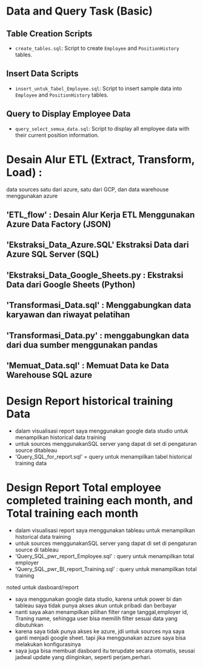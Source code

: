 # Data and Query Task (Basic)

## Table Creation Scripts
- `create_tables.sql`: Script to create `Employee` and `PositionHistory` tables.

## Insert Data Scripts
- `insert_untuk_Tabel_Employee.sql`: Script to insert sample data into `Employee` and `PositionHistory` tables.

## Query to Display Employee Data
- `query_select_semua_data.sql`: Script to display all employee data with their current position information.

# Desain Alur ETL (Extract, Transform, Load) : 
data sources satu dari azure, satu dari GCP, dan data warehouse menggunakan azure
## 'ETL_flow' : Desain Alur Kerja ETL Menggunakan Azure Data Factory (JSON)
## 'Ekstraksi_Data_Azure.SQL' Ekstraksi Data dari Azure SQL Server (SQL) 
## 'Ekstraksi_Data_Google_Sheets.py : Ekstraksi Data dari Google Sheets (Python)
## 'Transformasi_Data.sql' : Menggabungkan data karyawan dan riwayat pelatihan
## 'Transformasi_Data.py' : menggabungkan data dari dua sumber menggunakan pandas
## 'Memuat_Data.sql' : Memuat Data ke Data Warehouse SQL azure 

# Design Report historical training Data
- dalam visualisasi report saya menggunakan google data studio untuk menampilkan historical data training
- untuk sources menggunakanSQL server yang dapat di set di pengaturan source ditableau
- 'Query_SQL_for_report.sql' = query untuk menampilkan tabel historical training data

  
# Design Report Total employee completed training each month, and Total training each month
- dalam visualisasi report saya menggunakan tableau untuk menampilkan historical data training
- untuk sources menggunakanSQL server yang dapat di set di pengaturan source di tableau
- 'Query_SQL_pwr_report_Employee.sql' : query untuk menampilkan total employer
- 'Query_SQL_pwr_BI_report_Training.sql' : query untuk menampilkan total training

noted untuk dasboard/report
- saya menggunakan google data studio, karena untuk power bi dan tableau saya tidak punya akses akun untuk pribadi dan berbayar
- nanti saya akan menampilkan pilihan filter range tanggal,employer id, Traning name, sehingga user bisa memilih filter sesuai data yang dibutuhkan
-  karena saya tidak punya akses ke azure, jdi untuk sources nya saya ganti menjadi google sheet. tapi jika menggunakan azzure saya bisa melakukan konfigurasinya
- saya juga bisa membuat dasboard itu terupdate secara otomatis, seusai jadwal update yang diinginkan, seperti perjam,perhari. 
